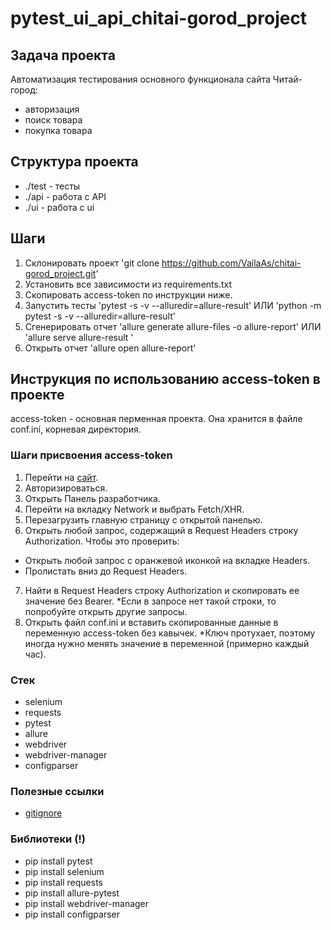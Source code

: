 # pytest_ui_api_chitai-gorod_project

## Задача проекта

Автоматизация тестирования основного функционала сайта Читай-город:

- авторизация 
- поиск товара
- покупка товара

## Структура проекта

- ./test - тесты
- ./api - работа с API
- ./ui - работа с ui

## Шаги

1. Склонировать проект 'git clone https://github.com/VailaAs/chitai-gorod_project.git'
2. Установить все зависимости из requirements.txt
3. Скопировать access-token по инструкции ниже.
3. Запустить тесты 'pytest -s -v --alluredir=allure-result' ИЛИ 'python -m pytest -s -v --alluredir=allure-result'
4. Сгенерировать отчет 'allure generate allure-files -o allure-report' ИЛИ 'allure serve allure-result '
5. Открыть отчет 'allure open allure-report'

## Инструкция по использованию access-token в проекте

access-token - основная перменная проекта. Она хранится в файле conf.ini, корневая директория.

### Шаги присвоения access-token

1. Перейти на [сайт](https://www.chitai-gorod.ru/).
2. Авторизироваться.
3. Открыть Панель разработчика.
4. Перейти на вкладку Network и выбрать Fetch/XHR.
5. Перезагрузить главную страницу с открытой панелью.
6. Открыть любой запрос, содержащий в Request Headers строку Authorization.
 Чтобы это проверить:
- Открыть любой запрос с оранжевой иконкой на вкладке Headers.
- Пролистать вниз до Request Headers.
7. Найти в Request Headers строку Authorization и скопировать ее значение без Bearer. 
 *Если в запросе нет такой строки, то попробуйте открыть другие запросы.
8. Открыть файл conf.ini и вставить скопированные данные в переменную access-token без кавычек.
 *Ключ протухает, поэтому иногда нужно менять значение в переменной (примерно каждый час). 

### Стек

- selenium
- requests
- pytest
- allure
- webdriver
- webdriver-manager
- configparser

### Полезные ссылки

- [gitignore](https://www.toptal.com/developers/gitignore)

### Библиотеки (**!**)

- pip install pytest
- pip install selenium
- pip install requests
- pip install allure-pytest
- pip install webdriver-manager
- pip install configparser

